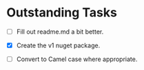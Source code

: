 # Outstanding Tasks

- [ ] Fill out readme.md a bit better.

- [x] Create the v1 nuget package.

- [ ] Convert to Camel case where appropriate.
